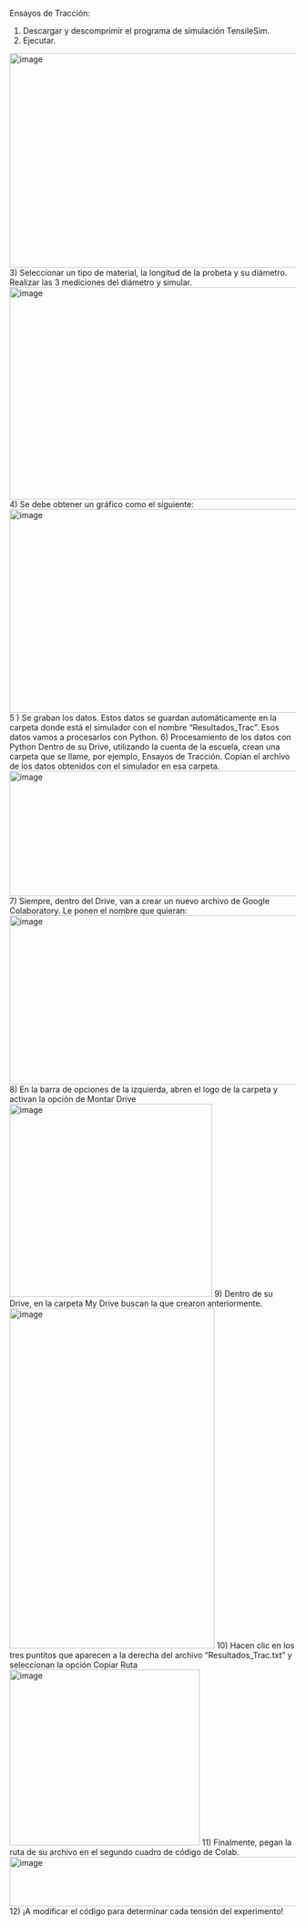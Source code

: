 Ensayos de Tracción:
1) Descargar y descomprimir el programa de simulación TensileSim.
2) Ejecutar.
<img width="589" height="377" alt="image" src="https://github.com/user-attachments/assets/375f5340-d192-4eab-a6d0-be00315bd5b5" />
3) Seleccionar un tipo de material, la longitud de la probeta y su diámetro. Realizar las 3 mediciones del diámetro y simular.
<img width="589" height="373" alt="image" src="https://github.com/user-attachments/assets/af929312-d3d3-4559-83bb-cb29982708b3" />
4) Se debe obtener un gráfico como el siguiente:
<img width="589" height="358" alt="image" src="https://github.com/user-attachments/assets/e35f5eca-78b6-4c15-8d52-4dc83788fce4" />
5 ) Se graban los datos. Estos datos se guardan automáticamente en la carpeta donde está el simulador con el nombre “Resultados_Trac”. Esos datos vamos a procesarlos con Python.
6) Procesamiento de los datos con Python
Dentro de su Drive, utilizando la cuenta de la escuela, crean una carpeta que se llame, por ejemplo, Ensayos de Tracción. Copian el archivo de los datos obtenidos con el simulador en esa carpeta.
<img width="589" height="220" alt="image" src="https://github.com/user-attachments/assets/e0aa94ae-8594-4c90-a0c6-cd92b82a079b" />
7) Siempre, dentro del Drive, van a crear un nuevo archivo de Google Colaboratory. Le ponen el nombre que quieran:
<img width="589" height="297" alt="image" src="https://github.com/user-attachments/assets/49a179ac-bbf1-4e24-9b31-651ded6bd174" />
8) En la barra de opciones de la izquierda, abren el logo de la carpeta y activan la opción de Montar Drive
<img width="356" height="339" alt="image" src="https://github.com/user-attachments/assets/ad033166-0d05-4162-98d0-13d890ccea9f" />
9) Dentro de su Drive, en la carpeta My Drive buscan la que crearon anteriormente.
<img width="360" height="598" alt="image" src="https://github.com/user-attachments/assets/fa36d184-c0c2-4f7e-b52b-a2ec529f8999" />
10) Hacen clic en los tres puntitos que aparecen a la derecha del archivo “Resultados_Trac.txt” y seleccionan la opción Copiar Ruta
<img width="334" height="309" alt="image" src="https://github.com/user-attachments/assets/31d43640-f66b-47a7-acdb-90ae4c7c73d5" />
11) Finalmente, pegan la ruta de su archivo en el segundo cuadro de código de Colab.
<img width="1094" height="87" alt="image" src="https://github.com/user-attachments/assets/09942c86-41b5-46f5-a979-70a51c86626e" />
12) ¡A modificar el código para determinar cada tensión del experimento!
